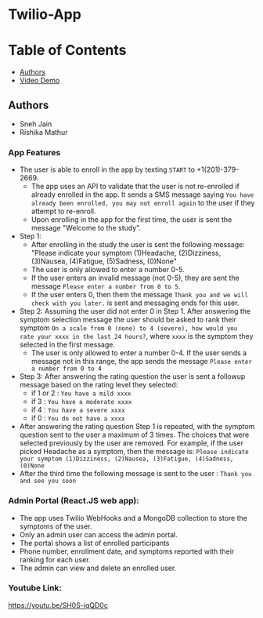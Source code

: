 # Twilio-App

# Table of Contents
- [Authors](#authors)
- [Video Demo](#demo)

## Authors <a name="authors"></a>
- Sneh Jain
- Rishika Mathur

### App Features
- The user is able to enroll in the app by texting `START` to +1(201)-379-2669.
  - The app uses an API to validate that the user is not re-enrolled if already enrolled in the app. It sends a SMS message saying `You have already been enrolled, you may not enroll again` to the user if they attempt to re-enroll.
  - Upon enrolling in the app for the first time, the user is sent the message "Welcome to the study".
- Step 1:
  - After enrolling in the study the user is sent the following message: "Please indicate your symptom (1)Headache, (2)Dizziness, (3)Nausea, (4)Fatigue, (5)Sadness, (0)None"
  - The user is only allowed to enter a number 0-5.
  - If the user enters an invalid message (not 0-5), they are sent the message `Please enter a number from 0 to 5`.
  - If the user enters 0, then them the message `Thank you and we will check with you later.` is sent and  messaging ends for this user.
- Step 2: Assuming the user did not enter 0 in Step 1. After answering the symptom selection message the user should be asked to rank their symptom `On a scale from 0 (none) to 4 (severe), how would you rate your xxxx in the last 24 hours?`, where `xxxx` is the symptom they selected in the first message.
  - The user is only allowed to enter a number 0-4. If the user sends a message not in this range, the app sends the message `Please enter a number from 0 to 4`
- Step 3: After answering the rating question the user is sent a followup message based on the rating level they selected:
  - if 1 or 2 : `You have a mild xxxx` 
  - if 3 : `You have a moderate xxxx` 
  - if 4 : `You have a severe xxxx` 
  - if 0 : `You do not have a xxxx`
- After answering the rating question Step 1 is repeated, with the symptom question sent to the user a maximum of 3 times. The choices that were selected previously by the user are removed. For example, if the user picked Headache as a symptom, then the message is: `Please indicate your symptom (1)Dizziness, (2)Nausea, (3)Fatigue, (4)Sadness, (0)None`
- After the third time the following message is sent to the user : `Thank you and see you soon`

### Admin Portal (React.JS web app):

- The app uses Twilio WebHooks and a MongoDB collection to store the symptoms of the user.
- Only an admin user can access the admin portal.
- The portal shows a list of enrolled participants
- Phone number, enrollment date, and symptoms reported with their ranking for each user.
- The admin can view and delete an enrolled user.

### Youtube Link:
https://youtu.be/SH0S-iqQD0c
